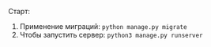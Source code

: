 Старт:
1. Применение миграций: `` python manage.py migrate ``
2. Чтобы запустить сервер: `` python3 manage.py runserver ``


